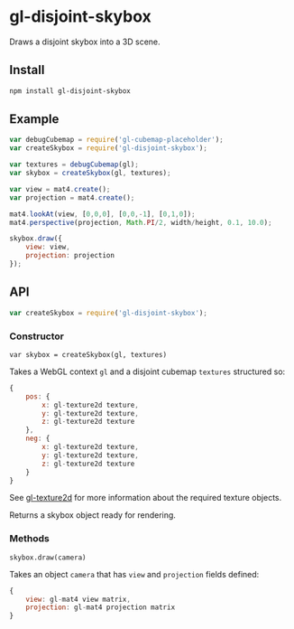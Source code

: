 # gl-disjoint-skybox

Draws a disjoint skybox into a 3D scene.

## Install

```sh
npm install gl-disjoint-skybox
```

## Example
```js
var debugCubemap = require('gl-cubemap-placeholder');
var createSkybox = require('gl-disjoint-skybox');

var textures = debugCubemap(gl);
var skybox = createSkybox(gl, textures);

var view = mat4.create();
var projection = mat4.create();

mat4.lookAt(view, [0,0,0], [0,0,-1], [0,1,0]);
mat4.perspective(projection, Math.PI/2, width/height, 0.1, 10.0);

skybox.draw({
    view: view,
    projection: projection
});

```

## API
```js
var createSkybox = require('gl-disjoint-skybox');
```

### Constructor

`var skybox = createSkybox(gl, textures)`

Takes a WebGL context `gl` and a disjoint cubemap `textures` structured so:

```js
{
    pos: {
        x: gl-texture2d texture,
        y: gl-texture2d texture,
        z: gl-texture2d texture
    },
    neg: {
        x: gl-texture2d texture,
        y: gl-texture2d texture,
        z: gl-texture2d texture
    }
}
```
See [gl-texture2d](https://github.com/stackgl/gl-texture2d) for more
information about the required texture objects.

Returns a skybox object ready for rendering.

### Methods

`skybox.draw(camera)`

Takes an object `camera` that has `view` and `projection` fields defined:

```js
{
    view: gl-mat4 view matrix,
    projection: gl-mat4 projection matrix
}
```
